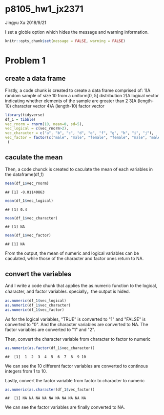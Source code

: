p8105\_hw1\_jx2371
================
Jingyu Xu
2018/9/21

I set a globle option which hides the message and warning information.

``` r
knitr::opts_chunk$set(message = FALSE, warning = FALSE)
```

Problem 1
=========

create a data frame
-------------------

Firstly, a code chunk is created to create a data frame comprised of:
1)A random sample of size 10 from a uniform\[0, 5\] distribution
2)A logical vector indicating whether elements of the sample are greater than 2
3)A (length-10) character vector
4)A (length-10) factor vector

``` r
library(tidyverse)
df_1 = tibble(
vec_rnorm = rnorm(10, mean=0, sd=5),
vec_logical = c(vec_rnorm>2), 
vec_character = c("a", "b", "c", "d", "e", "f", "g", "h", "i", "j"),
vec_factor = factor(c("male", "male", "female", "female", "male", "male", "female", "female", "male", "female"))
 )
```

caculate the mean
-----------------

Then, a code chunck is created to caculate the mean of each variables in the dataframe(df\_1)

``` r
mean(df_1$vec_rnorm)
```

    ## [1] -0.01140863

``` r
mean(df_1$vec_logical)
```

    ## [1] 0.4

``` r
mean(df_1$vec_character)
```

    ## [1] NA

``` r
mean(df_1$vec_factor)
```

    ## [1] NA

From the output, the mean of numeric and logical variables can be caculated, while those of the character and factor ones return to NA.

convert the variables
---------------------

And I write a code chunk that applies the as.numeric function to the logical, character, and factor variables. specially，the output is hided.

``` r
as.numeric(df_1$vec_logical)
as.numeric(df_1$vec_character)
as.numeric(df_1$vec_factor)
```

As for the logical variables, "TRUE" is converted to "1" and "FALSE" is converted to "0". And the character variables are converted to NA. The factor variables are converted to "1" and "2".

Then, convert the character variable from character to factor to numeric

``` r
as.numeric(as.factor(df_1$vec_character))
```

    ##  [1]  1  2  3  4  5  6  7  8  9 10

We can see the 10 different factor variables are converted to continous integers from 1 to 10.

Lastly, convert the factor variable from factor to character to numeric

``` r
as.numeric(as.character(df_1$vec_factor))
```

    ##  [1] NA NA NA NA NA NA NA NA NA NA

We can see the factor variables are finally converted to NA.
